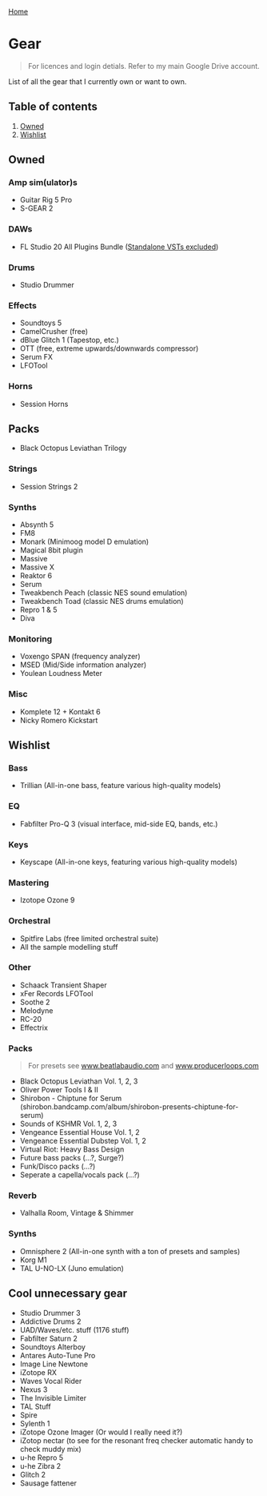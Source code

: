 [Home](#index.md)

# Gear
> For licences and login detials. Refer to my main Google Drive account.

List of all the gear that I currently own or want to own.

## Table of contents
1. [Owned](#owned)
2. [Wishlist](#wishlist)

## Owned
### Amp sim(ulator)s
- Guitar Rig  5 Pro
- S-GEAR 2

### DAWs
- FL Studio 20 All Plugins Bundle ([Standalone VSTs excluded](https://old.reddit.com/r/FL_Studio/comments/jn7kil/all_plugins_edition_is_on_sale_399_until_30th/))

### Drums
- Studio Drummer

### Effects
- Soundtoys 5
- CamelCrusher (free)
- dBlue Glitch 1 (Tapestop, etc.)
- OTT (free, extreme upwards/downwards compressor)
- Serum FX
- LFOTool

### Horns
- Session Horns

## Packs
- Black Octopus Leviathan Trilogy

### Strings
- Session Strings 2

### Synths
- Absynth 5
- FM8
- Monark (Minimoog model D emulation)
- Magical 8bit plugin
- Massive
- Massive X
- Reaktor 6
- Serum
- Tweakbench Peach (classic NES sound emulation)
- Tweakbench Toad (classic NES drums emulation)
- Repro 1 & 5
- Diva

### Monitoring
- Voxengo SPAN (frequency analyzer)
- MSED (Mid/Side information analyzer)
- Youlean Loudness Meter

### Misc
- Komplete 12 + Kontakt 6
- Nicky Romero Kickstart

## Wishlist
### Bass
- Trillian (All-in-one bass, feature various high-quality models)

### EQ
- Fabfilter Pro-Q 3 (visual interface, mid-side EQ, bands, etc.)

### Keys
- Keyscape (All-in-one keys, featuring various high-quality models)

### Mastering
- Izotope Ozone 9

### Orchestral
- Spitfire Labs (free limited orchestral suite)
- All the sample modelling stuff

### Other
- Schaack Transient Shaper
- xFer Records LFOTool
- Soothe 2
- Melodyne
- RC-20
- Effectrix

### Packs
> For presets see www.beatlabaudio.com and www.producerloops.com

- Black Octopus Leviathan Vol. 1, 2, 3
- Oliver Power Tools I & II
- Shirobon - Chiptune for Serum (shirobon.bandcamp.com/album/shirobon-presents-chiptune-for-serum)
- Sounds of KSHMR Vol. 1, 2, 3
- Vengeance Essential House Vol. 1, 2
- Vengeance Essential Dubstep Vol. 1, 2
- Virtual Riot: Heavy Bass Design
- Future bass packs (...?, Surge?)
- Funk/Disco packs (...?)
- Seperate a capella/vocals pack (...?)

### Reverb
- Valhalla Room, Vintage & Shimmer

### Synths
- Omnisphere 2 (All-in-one synth with a ton of presets and samples)
- Korg M1
- TAL U-NO-LX (Juno emulation)

## Cool unnecessary gear
- Studio Drummer 3
- Addictive Drums 2
- UAD/Waves/etc. stuff (1176 stuff)
- Fabfilter Saturn 2
- Soundtoys Alterboy
- Antares Auto-Tune Pro
- Image Line Newtone
- iZotope RX
- Waves Vocal Rider
- Nexus 3
- The Invisible Limiter
- TAL Stuff
- Spire
- Sylenth 1
- iZotope Ozone Imager (Or would I really need it?)
- iZotop nectar (to see for the resonant freq checker automatic handy to check muddy mix)
- u-he Repro 5
- u-he Zibra 2
- Glitch 2
- Sausage fattener
